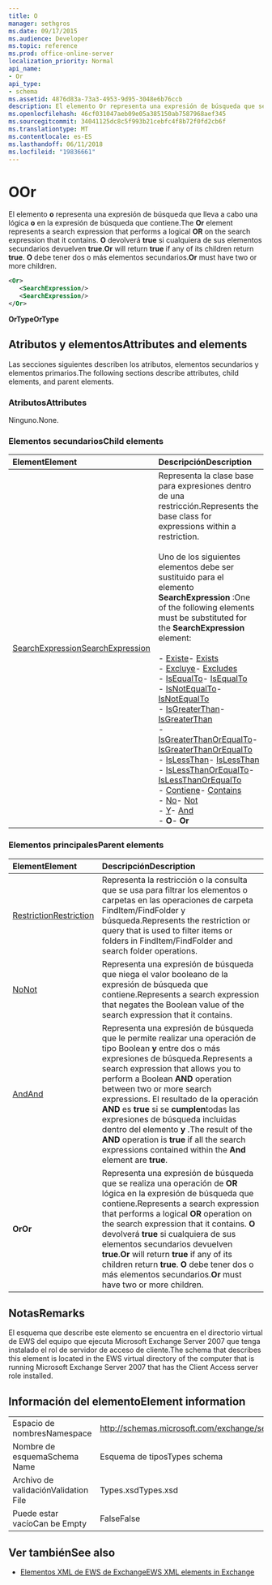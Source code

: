 ```yaml
---
title: O
manager: sethgros
ms.date: 09/17/2015
ms.audience: Developer
ms.topic: reference
ms.prod: office-online-server
localization_priority: Normal
api_name:
- Or
api_type:
- schema
ms.assetid: 4876d83a-73a3-4953-9d95-3048e6b76ccb
description: El elemento Or representa una expresión de búsqueda que se realiza una operación OR lógica en la expresión de búsqueda que contiene. O bien, devuelve true si cualquiera de sus elementos secundarios devuelven true. O bien, debe tener dos o más elementos secundarios.
ms.openlocfilehash: 46cf031047aeb09e05a385150ab7587968aef345
ms.sourcegitcommit: 34041125dc8c5f993b21cebfc4f8b72f0fd2cb6f
ms.translationtype: MT
ms.contentlocale: es-ES
ms.lasthandoff: 06/11/2018
ms.locfileid: "19836661"
---
```

# <a name="or"></a><span data-ttu-id="07fae-105">O</span><span class="sxs-lookup"><span data-stu-id="07fae-105">Or</span></span>

<span data-ttu-id="07fae-106">El elemento **o** representa una expresión de búsqueda que lleva a cabo una lógica **o** en la expresión de búsqueda que contiene.</span><span class="sxs-lookup"><span data-stu-id="07fae-106">The **Or** element represents a search expression that performs a logical **OR** on the search expression that it contains.</span></span> <span data-ttu-id="07fae-107">**O** devolverá **true** si cualquiera de sus elementos secundarios devuelven **true**.</span><span class="sxs-lookup"><span data-stu-id="07fae-107">**Or** will return **true** if any of its children return **true**.</span></span> <span data-ttu-id="07fae-108">**O** debe tener dos o más elementos secundarios.</span><span class="sxs-lookup"><span data-stu-id="07fae-108">**Or** must have two or more children.</span></span> 
  
```xml
<Or>
   <SearchExpression/>
   <SearchExpression/>
</Or>
```

 <span data-ttu-id="07fae-109">**OrType**</span><span class="sxs-lookup"><span data-stu-id="07fae-109">**OrType**</span></span>
## <a name="attributes-and-elements"></a><span data-ttu-id="07fae-110">Atributos y elementos</span><span class="sxs-lookup"><span data-stu-id="07fae-110">Attributes and elements</span></span>

<span data-ttu-id="07fae-111">Las secciones siguientes describen los atributos, elementos secundarios y elementos primarios.</span><span class="sxs-lookup"><span data-stu-id="07fae-111">The following sections describe attributes, child elements, and parent elements.</span></span>
  
### <a name="attributes"></a><span data-ttu-id="07fae-112">Atributos</span><span class="sxs-lookup"><span data-stu-id="07fae-112">Attributes</span></span>

<span data-ttu-id="07fae-113">Ninguno.</span><span class="sxs-lookup"><span data-stu-id="07fae-113">None.</span></span>
  
### <a name="child-elements"></a><span data-ttu-id="07fae-114">Elementos secundarios</span><span class="sxs-lookup"><span data-stu-id="07fae-114">Child elements</span></span>

|<span data-ttu-id="07fae-115">**Element**</span><span class="sxs-lookup"><span data-stu-id="07fae-115">**Element**</span></span>|<span data-ttu-id="07fae-116">**Descripción**</span><span class="sxs-lookup"><span data-stu-id="07fae-116">**Description**</span></span>|
|:-----|:-----|
|[<span data-ttu-id="07fae-117">SearchExpression</span><span class="sxs-lookup"><span data-stu-id="07fae-117">SearchExpression</span></span>](searchexpression.md) <br/> | <span data-ttu-id="07fae-118">Representa la clase base para expresiones dentro de una restricción.</span><span class="sxs-lookup"><span data-stu-id="07fae-118">Represents the base class for expressions within a restriction.</span></span> <br/><br/><span data-ttu-id="07fae-119">Uno de los siguientes elementos debe ser sustituido para el elemento **SearchExpression** :</span><span class="sxs-lookup"><span data-stu-id="07fae-119">One of the following elements must be substituted for the **SearchExpression** element:</span></span> <br/> <br/><span data-ttu-id="07fae-120">- [Existe](exists.md)</span><span class="sxs-lookup"><span data-stu-id="07fae-120">- [Exists](exists.md)</span></span> <br/><span data-ttu-id="07fae-121">- [Excluye](excludes.md)</span><span class="sxs-lookup"><span data-stu-id="07fae-121">- [Excludes](excludes.md)</span></span> <br/><span data-ttu-id="07fae-122">- [IsEqualTo](isequalto.md)</span><span class="sxs-lookup"><span data-stu-id="07fae-122">- [IsEqualTo](isequalto.md)</span></span> <br/><span data-ttu-id="07fae-123">- [IsNotEqualTo](isnotequalto.md)</span><span class="sxs-lookup"><span data-stu-id="07fae-123">- [IsNotEqualTo](isnotequalto.md)</span></span> <br/><span data-ttu-id="07fae-124">- [IsGreaterThan](isgreaterthan.md)</span><span class="sxs-lookup"><span data-stu-id="07fae-124">- [IsGreaterThan](isgreaterthan.md)</span></span> <br/><span data-ttu-id="07fae-125">- [IsGreaterThanOrEqualTo](isgreaterthanorequalto.md)</span><span class="sxs-lookup"><span data-stu-id="07fae-125">- [IsGreaterThanOrEqualTo](isgreaterthanorequalto.md)</span></span> <br/><span data-ttu-id="07fae-126">- [IsLessThan](islessthan.md)</span><span class="sxs-lookup"><span data-stu-id="07fae-126">- [IsLessThan](islessthan.md)</span></span> <br/><span data-ttu-id="07fae-127">- [IsLessThanOrEqualTo](islessthanorequalto.md)</span><span class="sxs-lookup"><span data-stu-id="07fae-127">- [IsLessThanOrEqualTo](islessthanorequalto.md)</span></span> <br/><span data-ttu-id="07fae-128">- [Contiene](contains.md)</span><span class="sxs-lookup"><span data-stu-id="07fae-128">- [Contains](contains.md)</span></span> <br/><span data-ttu-id="07fae-129">- [No](not.md)</span><span class="sxs-lookup"><span data-stu-id="07fae-129">- [Not](not.md)</span></span> <br/><span data-ttu-id="07fae-130">- [Y](and.md)</span><span class="sxs-lookup"><span data-stu-id="07fae-130">- [And](and.md)</span></span> <br/><span data-ttu-id="07fae-131">- **O**</span><span class="sxs-lookup"><span data-stu-id="07fae-131">- **Or**</span></span> <br/> |
   
### <a name="parent-elements"></a><span data-ttu-id="07fae-132">Elementos principales</span><span class="sxs-lookup"><span data-stu-id="07fae-132">Parent elements</span></span>

|<span data-ttu-id="07fae-133">**Element**</span><span class="sxs-lookup"><span data-stu-id="07fae-133">**Element**</span></span>|<span data-ttu-id="07fae-134">**Descripción**</span><span class="sxs-lookup"><span data-stu-id="07fae-134">**Description**</span></span>|
|:-----|:-----|
|[<span data-ttu-id="07fae-135">Restriction</span><span class="sxs-lookup"><span data-stu-id="07fae-135">Restriction</span></span>](restriction.md) <br/> |<span data-ttu-id="07fae-136">Representa la restricción o la consulta que se usa para filtrar los elementos o carpetas en las operaciones de carpeta FindItem/FindFolder y búsqueda.</span><span class="sxs-lookup"><span data-stu-id="07fae-136">Represents the restriction or query that is used to filter items or folders in FindItem/FindFolder and search folder operations.</span></span>  <br/> |
|[<span data-ttu-id="07fae-137">No</span><span class="sxs-lookup"><span data-stu-id="07fae-137">Not</span></span>](not.md) <br/> |<span data-ttu-id="07fae-138">Representa una expresión de búsqueda que niega el valor booleano de la expresión de búsqueda que contiene.</span><span class="sxs-lookup"><span data-stu-id="07fae-138">Represents a search expression that negates the Boolean value of the search expression that it contains.</span></span>  <br/> |
|[<span data-ttu-id="07fae-139">And</span><span class="sxs-lookup"><span data-stu-id="07fae-139">And</span></span>](and.md) <br/> |<span data-ttu-id="07fae-140">Representa una expresión de búsqueda que le permite realizar una operación de tipo Boolean **y** entre dos o más expresiones de búsqueda.</span><span class="sxs-lookup"><span data-stu-id="07fae-140">Represents a search expression that allows you to perform a Boolean **AND** operation between two or more search expressions.</span></span> <span data-ttu-id="07fae-141">El resultado de la operación **AND** es **true** si se **cumplen**todas las expresiones de búsqueda incluidas dentro del elemento **y** .</span><span class="sxs-lookup"><span data-stu-id="07fae-141">The result of the **AND** operation is **true** if all the search expressions contained within the **And** element are **true**.</span></span>  <br/> |
|<span data-ttu-id="07fae-142">**Or**</span><span class="sxs-lookup"><span data-stu-id="07fae-142">**Or**</span></span> <br/> |<span data-ttu-id="07fae-143">Representa una expresión de búsqueda que se realiza una operación de **OR** lógica en la expresión de búsqueda que contiene.</span><span class="sxs-lookup"><span data-stu-id="07fae-143">Represents a search expression that performs a logical **OR** operation on the search expression that it contains.</span></span> <span data-ttu-id="07fae-144">**O** devolverá **true** si cualquiera de sus elementos secundarios devuelven **true**.</span><span class="sxs-lookup"><span data-stu-id="07fae-144">**Or** will return **true** if any of its children return **true**.</span></span> <span data-ttu-id="07fae-145">**O** debe tener dos o más elementos secundarios.</span><span class="sxs-lookup"><span data-stu-id="07fae-145">**Or** must have two or more children.</span></span>  <br/> |
   
## <a name="remarks"></a><span data-ttu-id="07fae-146">Notas</span><span class="sxs-lookup"><span data-stu-id="07fae-146">Remarks</span></span>

<span data-ttu-id="07fae-147">El esquema que describe este elemento se encuentra en el directorio virtual de EWS del equipo que ejecuta Microsoft Exchange Server 2007 que tenga instalado el rol de servidor de acceso de cliente.</span><span class="sxs-lookup"><span data-stu-id="07fae-147">The schema that describes this element is located in the EWS virtual directory of the computer that is running Microsoft Exchange Server 2007 that has the Client Access server role installed.</span></span>
  
## <a name="element-information"></a><span data-ttu-id="07fae-148">Información del elemento</span><span class="sxs-lookup"><span data-stu-id="07fae-148">Element information</span></span>

|||
|:-----|:-----|
|<span data-ttu-id="07fae-149">Espacio de nombres</span><span class="sxs-lookup"><span data-stu-id="07fae-149">Namespace</span></span>  <br/> |http://schemas.microsoft.com/exchange/services/2006/types  <br/> |
|<span data-ttu-id="07fae-150">Nombre de esquema</span><span class="sxs-lookup"><span data-stu-id="07fae-150">Schema Name</span></span>  <br/> |<span data-ttu-id="07fae-151">Esquema de tipos</span><span class="sxs-lookup"><span data-stu-id="07fae-151">Types schema</span></span>  <br/> |
|<span data-ttu-id="07fae-152">Archivo de validación</span><span class="sxs-lookup"><span data-stu-id="07fae-152">Validation File</span></span>  <br/> |<span data-ttu-id="07fae-153">Types.xsd</span><span class="sxs-lookup"><span data-stu-id="07fae-153">Types.xsd</span></span>  <br/> |
|<span data-ttu-id="07fae-154">Puede estar vacío</span><span class="sxs-lookup"><span data-stu-id="07fae-154">Can be Empty</span></span>  <br/> |<span data-ttu-id="07fae-155">False</span><span class="sxs-lookup"><span data-stu-id="07fae-155">False</span></span>  <br/> |
   
## <a name="see-also"></a><span data-ttu-id="07fae-156">Ver también</span><span class="sxs-lookup"><span data-stu-id="07fae-156">See also</span></span>

- [<span data-ttu-id="07fae-157">Elementos XML de EWS de Exchange</span><span class="sxs-lookup"><span data-stu-id="07fae-157">EWS XML elements in Exchange</span></span>](ews-xml-elements-in-exchange.md)

